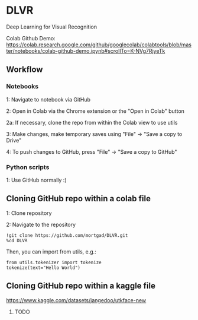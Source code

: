 # DLVR
Deep Learning for Visual Recognition

Colab Github Demo:
https://colab.research.google.com/github/googlecolab/colabtools/blob/master/notebooks/colab-github-demo.ipynb#scrollTo=K-NVg7RjyeTk

## Workflow

### Notebooks

1: Navigate to notebook via GitHub

2: Open in Colab via the Chrome extension or the "Open in Colab" button
  
2a: If necessary, clone the repo from within the Colab view to use utils
  
3: Make changes, make temporary saves using "File" -> "Save a copy to Drive"

4: To push changes to GitHub, press "File" -> "Save a copy to GitHub"


### Python scripts

1: Use GitHub normally :)


## Cloning GitHub repo within a colab file

1: Clone repository

2: Navigate to the repository

```
!git clone https://github.com/mortgad/DLVR.git
%cd DLVR
```

Then, you can import from utils, e.g.:

```
from utils.tokenizer import tokenize
tokenize(text="Hello World")
```

## Cloning GitHub repo within a kaggle file
https://www.kaggle.com/datasets/jangedoo/utkface-new
1. TODO
